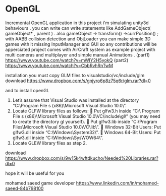 # OpenGL
Incremental OpenGL application 
in this project i'm simulating unity3d behaviours .
you can write can write statements like AddGameObject( gameObject* , parent ) .
also gameObject -> transform() ->currPosition() ; 
with AABB collision detection and ObjLoader you can make simple 3D games with it 
missing InputManager and GUI so any contributions will be apperciated 
project comes with AirCraft system as example project with multi cameras and  multiplayer and simple manual Animations .
(part1) 
https://www.youtube.com/watch?v=mWIY2H5yokQ
(part2) 
https://www.youtube.com/watch?v=CbbRvhRnTwM

installation 
you must copy GLM files to visualstudio/vc/include/glm
download
https://www.dropbox.com/s/gnjyro6p8z75q6r/glm.rar?dl=0

and to install openGL 
1. Let’s assume that Visual Studio was installed at the directory “C:\Program File s (x86)\Microsoft Visual Studio 10.0\”.
2. Locate GLFW library files as follows:
 Put glfw3.h inside “C:\ Program File s (x86)\Microsoft Visual Studio 10.0\VC\include\gl\” (you may need to create the directory gl yourself).
 Put glfw3.lib inside “C:\Program Files\Microsoft Visual Studio 10.0\VC\lib\”.
 Windows 32-Bit Users: Put glfw3.dll inside “C:\Windows\System32\”.
 Windows 64-Bit Users: Put glfw3.dll inside “C:\Windows\SysWOW64\”.
3. Locate GLEW library files as step 2.

download
https://www.dropbox.com/s/9w15k4wftdkucho/Needed%20Libraries.rar?dl=0



hope it will be useful for you 

mohamed saeed 
game developer 
https://www.linkedin.com/in/mohamed-saeed-84b798100
